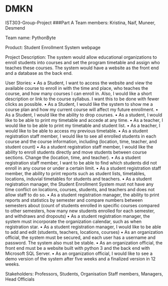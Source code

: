 # DMKN
IST303-Group-Project
###Part A
Team members:
Kristina, Naif, Muneer, Desmend

Team name: PythonByte


Product:
Student Enrollment System webpage

Project Description:
	The system would allow educational organizations to enroll students into courses and set the program timetable and assign who teaches these courses. The system would have a website as the front end and a database as the back end. 
  
User Stories:
•	As a Student, I want to access the website and view the available course to enroll in with the time and place, who teaches the course, and how many courses I can enroll in. Also, I would like a short description or link to the course syllabus. I want this to be done with fewer clicks as possible.
•	 As a Student, I would like the system to show me a course plan and how my current course will affect my future enrollment.
•	As a Student, I would like the ability to drop courses.
•	As a student, I would like to be able to print my timetable and accede at any time.
•	As a teacher, I would like to be able to print my timetable and student list. 
•	As a teacher, I would like to be able to access my previous timetable.
•	As a student registration staff member, I would like to see all enrolled students in each course and the course information, including (location, time, teacher, and student count)
•	As a student registration staff member, I would like the ability to enroll students directly and move students between course sections. Change the (location, time, and teacher).
•	As a student registration staff member, I want to be able to find which students did not enroll in any course or under a certain limit.
•	As a student registration staff member, the ability to print reports such as student lists, timetables, locations, induvial timetables for students and teachers. 
•	As a student registration manager, the Student Enrollment System must not have any time conflict on locations, courses, students, and teachers and does not allow staff to do so. 
•	As a student registration manager, the ability to print reports and statistics by semester and compare numbers between semesters about (count of students enrolled in specific courses compared to other semesters, how many new students enrolled for each semester, and withdraws and dropouts) 
•	As a student registration manager, the system must incorporate the organization calendar, such as when registration star. 
•	As a student registration manager, I would like to be able to add and edit (students, teachers, locations, courses)
•	As an organization official, the system must be secured, and each user has a username and password. The system also must be stable.
•	As an organization official, the front end must be a website built with python 3 and the back end with Microsoft SQL Server. 
•	As an organization official, I would like to see a demo version of the system after five weeks and a finalized version in 12 weeks.

Stakeholders:
Professors, Students, Organisation Staff members, Managers, Head Officials





